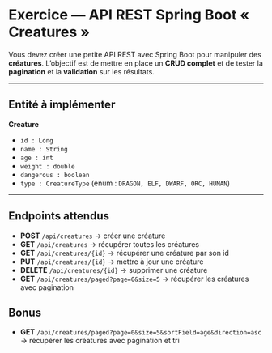 # Exercice — API REST Spring Boot « Creatures »


Vous devez créer une petite API REST avec Spring Boot pour manipuler des **créatures**.
L’objectif est de mettre en place un **CRUD complet** et de tester la **pagination**  et la **validation** sur les 
résultats.

---

## Entité à implémenter

**Creature**

* `id : Long`
* `name : String`
* `age : int`
* `weight : double`
* `dangerous : boolean`
* `type : CreatureType` (enum : `DRAGON, ELF, DWARF, ORC, HUMAN`)

---

## Endpoints attendus

* **POST** `/api/creatures` → créer une créature
* **GET** `/api/creatures` → récupérer toutes les créatures
* **GET** `/api/creatures/{id}` → récupérer une créature par son id
* **PUT** `/api/creatures/{id}` → mettre à jour une créature
* **DELETE** `/api/creatures/{id}` → supprimer une créature
* **GET** `/api/creatures/paged?page=0&size=5` → récupérer les créatures avec pagination

## Bonus

* **GET** `/api/creatures/paged?page=0&size=5&sortField=age&direction=asc` → récupérer les créatures avec pagination et tri


 